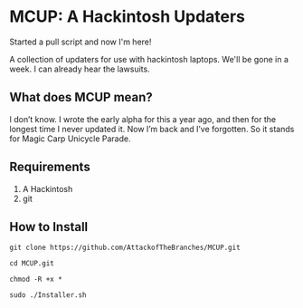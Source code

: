 # MCUP: A Hackintosh Updaters

Started a pull script and now I'm here!

A collection of updaters for use with hackintosh laptops.
We'll be gone in a week. I can already hear the lawsuits.

## What does MCUP mean?

I don’t know. I wrote the early alpha for this a year ago, and then for the longest time I never updated it. Now I’m back and I’ve forgotten. So it stands for Magic Carp Unicycle Parade.

## Requirements

1. A Hackintosh
2. git

## How to Install

```
git clone https://github.com/AttackofTheBranches/MCUP.git

cd MCUP.git

chmod -R +x *

sudo ./Installer.sh

```
